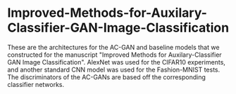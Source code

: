 # Improved-Methods-for-Auxilary-Classifier-GAN-Image-Classification
These are the architectures for the AC-GAN and baseline models that we constructed for the manuscript "Improved Methods for Auxilary-Classifier GAN Image Classification".
AlexNet was used for the CIFAR10 experiments, and another standard CNN model was used for the Fashion-MNIST tests. The discriminators of the AC-GANs are based off the corresponding
classifier networks. 

